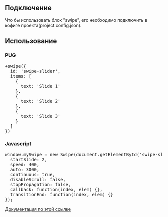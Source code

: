 ## Подключение
Что бы использовать блок "swipe", его необходимо подключить в кофиге проекта(project.config.json).

## Использование

### PUG

<pre>
+swipe({
  id: 'swipe-slider',
  items: [
    {
      text: 'Slide 1'
    },
    {
      text: 'Slide 2'
    },
    {
      text: 'Slide 3'
    }
  ]
})
</pre>

### Javascript

<pre>
window.mySwipe = new Swipe(document.getElementById('swipe-slider'), {
  startSlide: 2,
  speed: 400,
  auto: 3000,
  continuous: true,
  disableScroll: false,
  stopPropagation: false,
  callback: function(index, elem) {},
  transitionEnd: function(index, elem) {}
});
</pre>

<a href="https://github.com/thebird/Swipe">Документация по этой ссылке</a>

